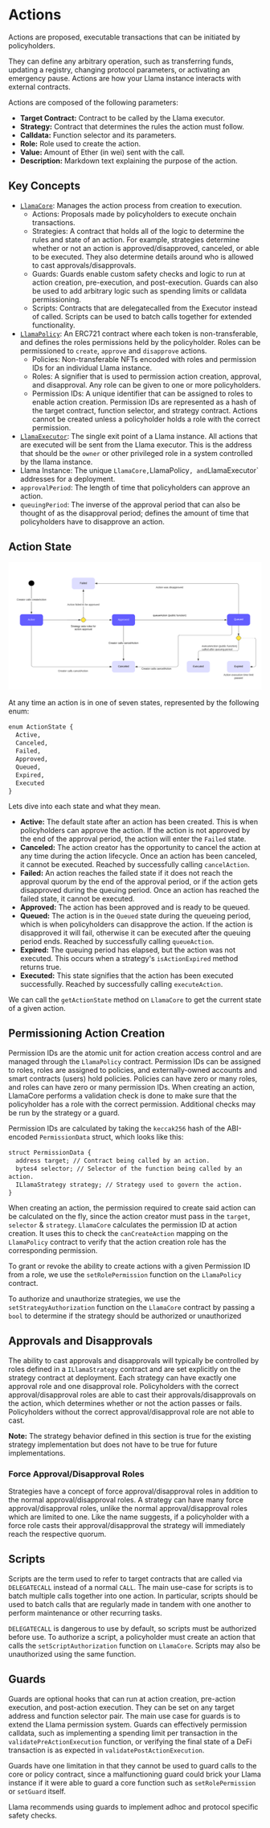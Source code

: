 # Actions

Actions are proposed, executable transactions that can be initiated by policyholders.

They can define any arbitrary operation, such as transferring funds, updating a registry, changing protocol parameters, or activating an emergency pause. Actions are how your Llama instance interacts with external contracts.

Actions are composed of the following parameters:
- **Target Contract:** Contract to be called by the Llama executor.
- **Strategy:** Contract that determines the rules the action must follow.
- **Calldata:** Function selector and its parameters.
- **Role:** Role used to create the action.
- **Value:** Amount of Ether (in wei) sent with the call.
- **Description:** Markdown text explaining the purpose of the action.

## Key Concepts

- [`LlamaCore`](https://github.com/llamaxyz/llama/blob/main/src/LlamaCore.sol): Manages the action process from creation to execution.
  - Actions: Proposals made by policyholders to execute onchain transactions.
  - Strategies: A contract that holds all of the logic to determine the rules and state of an action. For example, strategies determine whether or not an action is approved/disapproved, canceled, or able to be executed. They also determine details around who is allowed to cast approvals/disapprovals.
  - Guards: Guards enable custom safety checks and logic to run at action creation, pre-execution, and post-execution. Guards can also be used to add arbitrary logic such as spending limits or calldata permissioning.
  - Scripts: Contracts that are delegatecalled from the Executor instead of called. Scripts can be used to batch calls together for extended functionality.
- [`LlamaPolicy`](https://github.com/llamaxyz/llama/blob/main/src/LlamaPolicy.sol): An ERC721 contract where each token is non-transferable, and defines the roles permissions held by the policyholder. Roles can be permissioned to `create`, `approve` and `disapprove` actions.
  - Policies: Non-transferable NFTs encoded with roles and permission IDs for an individual Llama instance.
  - Roles: A signifier that is used to permission action creation, approval, and disapproval. Any role can be given to one or more policyholders.
  - Permission IDs: A unique identifier that can be assigned to roles to enable action creation. Permission IDs are represented as a hash of the target contract, function selector, and strategy contract. Actions cannot be created unless a policyholder holds a role with the correct permission.
- [`LlamaExecutor`](https://github.com/llamaxyz/llama/blob/main/src/LlamaExecutor.sol): The single exit point of a Llama instance. All actions that are executed will be sent from the Llama executor. This is the address that should be the `owner` or other privileged role in a system controlled by the llama instance.
- Llama Instance: The unique `LlamaCore,`LlamaPolicy`, and`LlamaExecutor` addresses for a deployment.
- `approvalPeriod`: The length of time that policyholders can approve an action.
- `queuingPeriod`: The inverse of the approval period that can also be thought of as the disapproval period; defines the amount of time that policyholders have to disapprove an action.

## Action State

![Action State Diagram](https://github.com/llamaxyz/llama/blob/main/diagrams/llama-action-state-machine.png)

At any time an action is in one of seven states, represented by the following enum:

```solidity
enum ActionState {
  Active,
  Canceled,
  Failed,
  Approved,
  Queued,
  Expired,
  Executed
}
```

Lets dive into each state and what they mean.

- **Active:** The default state after an action has been created. This is when policyholders can approve the action. If the action is not approved by the end of the approval period, the action will enter the `Failed` state.
- **Canceled:** The action creator has the opportunity to cancel the action at any time during the action lifecycle. Once an action has been canceled, it cannot be executed. Reached by successfully calling `cancelAction`.
- **Failed:** An action reaches the failed state if it does not reach the approval quorum by the end of the approval period, or if the action gets disapproved during the queuing period. Once an action has reached the failed state, it cannot be executed.
- **Approved:** The action has been approved and is ready to be queued.
- **Queued:** The action is in the `Queued` state during the queueing period, which is when policyholders can disapprove the action. If the action is disapproved it will fail, otherwise it can be executed after the queuing period ends. Reached by successfully calling `queueAction`.
- **Expired:** The queuing period has elapsed, but the action was not executed. This occurs when a strategy's `isActionExpired` method returns true.
- **Executed:** This state signifies that the action has been executed successfully. Reached by successfully calling `executeAction`.

We can call the `getActionState` method on `LlamaCore` to get the current state of a given action.

## Permissioning Action Creation

Permission IDs are the atomic unit for action creation access control and are managed through the `LlamaPolicy` contract.
Permission IDs can be assigned to roles, roles are assigned to policies, and externally-owned accounts and smart contracts (users) hold policies.
Policies can have zero or many roles, and roles can have zero or many permission IDs.
When creating an action, LlamaCore performs a validation check is done to make sure that the policyholder has a role with the correct permission.
Additional checks may be run by the strategy or a guard.

Permission IDs are calculated by taking the `keccak256` hash of the ABI-encoded `PermissionData` struct, which looks like this:

```solidity
struct PermissionData {
  address target; // Contract being called by an action.
  bytes4 selector; // Selector of the function being called by an action.
  ILlamaStrategy strategy; // Strategy used to govern the action.
}
```

When creating an action, the permission required to create said action can be calculated on the fly, since the action creator must pass in the `target`, `selector` & `strategy`.
`LlamaCore` calculates the permission ID at action creation.
It uses this to check the `canCreateAction` mapping on the `LlamaPolicy` contract to verify that the action creation role has the corresponding permission.

To grant or revoke the ability to create actions with a given Permission ID from a role, we use the `setRolePermission` function on the `LlamaPolicy` contract.

To authorize and unauthorize strategies, we use the `setStrategyAuthorization` function on the `LlamaCore` contract by passing a `bool` to determine if the strategy should be authorized or unauthorized

## Approvals and Disapprovals

The ability to cast approvals and disapprovals will typically be controlled by roles defined in a `ILlamaStrategy` contract and are set explicitly on the strategy contract at deployment.
Each strategy can have exactly one approval role and one disapproval role.
Policyholders with the correct approval/disapproval roles are able to cast their approvals/disapprovals on the action, which determines whether or not the action passes or fails.
Policyholders without the correct approval/disapproval role are not able to cast.

**Note:** The strategy behavior defined in this section is true for the existing strategy implementation but does not have to be true for future implementations.

### Force Approval/Disapproval Roles

Strategies have a concept of force approval/disapproval roles in addition to the normal approval/disapproval roles.
A strategy can have many force approval/disapproval roles, unlike the normal approval/disapproval roles which are limited to one.
Like the name suggests, if a policyholder with a force role casts their approval/disapproval the strategy will immediately reach the respective quorum.

## Scripts

Scripts are the term used to refer to target contracts that are called via `DELEGATECALL` instead of a normal `CALL`.
The main use-case for scripts is to batch multiple calls together into one action.
In particular, scripts should be used to batch calls that are regularly made in tandem with one another to perform maintenance or other recurring tasks.

`DELEGATECALL` is dangerous to use by default, so scripts must be authorized before use.
To authorize a script, a policyholder must create an action that calls the `setScriptAuthorization` function on `LlamaCore`.
Scripts may also be unauthorized using the same function.

## Guards

Guards are optional hooks that can run at action creation, pre-action execution, and post-action execution.
They can be set on any target address and function selector pair.
The main use case for guards is to extend the Llama permission system.
Guards can effectively permission calldata, such as implementing a spending limit per transaction in the `validatePreActionExecution` function, or verifying the final state of a DeFi transaction is as expected in `validatePostActionExecution`.

Guards have one limitation in that they cannot be used to guard calls to the core or policy contract, since a malfunctioning guard could brick your Llama instance if it were able to guard a core function such as `setRolePermission` or `setGuard` itself.

Llama recommends using guards to implement adhoc and protocol specific safety checks.
